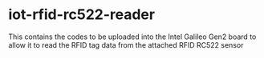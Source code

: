 # iot-rfid-rc522-reader
This contains the codes to be uploaded into the Intel Galileo Gen2 board to allow it to read the RFID tag data from the attached RFID RC522 sensor
